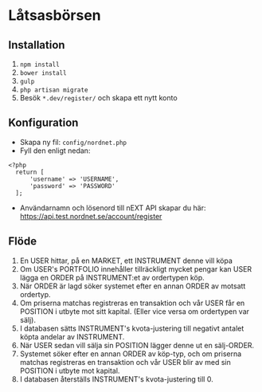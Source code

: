 # Låtsasbörsen

## Installation
1. `npm install`
2. `bower install`
3. `gulp`
4. `php artisan migrate`
5. Besök `*.dev/register/` och skapa ett nytt konto

## Konfiguration

- Skapa ny fil: `config/nordnet.php`
- Fyll den enligt nedan:
```
<?php
  return [
      'username' => 'USERNAME',
      'password' => 'PASSWORD'
  ];
```
- Användarnamn och lösenord till nEXT API skapar du här: https://api.test.nordnet.se/account/register

## Flöde

1. En USER hittar, på en MARKET, ett INSTRUMENT denne vill köpa
2. Om USER's PORTFOLIO innehåller tillräckligt mycket pengar kan USER lägga en ORDER på INSTRUMENT:et av ordertypen köp.
3. När ORDER är lagd söker systemet efter en annan ORDER av motsatt ordertyp.
4. Om priserna matchas registreras en transaktion och vår USER får en POSITION i utbyte mot sitt kapital. (Eller vice versa om ordertypen var sälj).
5. I databasen sätts INSTRUMENT's kvota-justering till negativt antalet köpta andelar av INSTRUMENT.
6. När USER sedan vill sälja sin POSITION lägger denne ut en sälj-ORDER.
7. Systemet söker efter en annan ORDER av köp-typ, och om priserna matchas registreras en transaktion och vår USER blir av med sin POSITION i utbyte mot kapital.
8. I databasen återställs INSTRUMENT's kvota-justering till 0.

